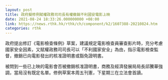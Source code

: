 ```yaml
---
layout: post
title: 政府擬修例賦權政務司司長有權撤銷不利國安電影上映
date: 2021-08-24 18:33:26.000000000 +08:00
link: https://news.rthk.hk/rthk/ch/component/k2/1607388-20210824.htm
categories: rthk
---
```


政府提出修訂《電影檢查條例》草案，建議規定電影檢查員審查影片時，充分考慮國家安全因素，又賦權政務司司長可以「不利國家安全」為由，指示電影檢查監督，撤銷已向電影發出的核准證明書或豁免證明書。

被問到一些已上映的電影會否被撤銷核准證明書，商務及經濟發展局局長邱騰華強調，當局沒有既定名單。修例草案本周五刊憲，下星期三在立法會首讀。
